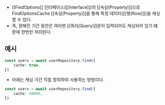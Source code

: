 - [[FindOptions]] 인터페이스([[Interface]])의 [[속성(Property)]]으로 FindOptionsCache [[속성(Property)]]을 통해 특정 데이터([[행(Row)]])을 캐싱할 수 있다.
- 즉, 정해진 기간 동안은 여러번 [[쿼리(Query)]]문이 입력되어도 캐싱되어 있기 떄문에 한번만 처리된다.


## 예시

```ts
const users = await userRepository.find({
	cache: true,
})
```

- 아래는 캐싱 기간 직접 정의하여 사용하는 방법이다.

```ts
const users = await userRepository.find({
	cache: 60000,
})
```